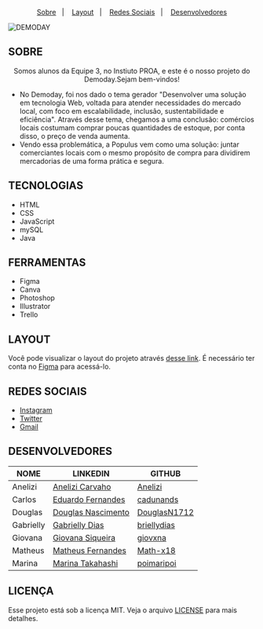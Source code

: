 <p align="center">
  <a href="#SOBRE">Sobre</a>&nbsp;&nbsp;&nbsp;|&nbsp;&nbsp;&nbsp;
  <a href="#LAYOUT">Layout</a>&nbsp;&nbsp;&nbsp;|&nbsp;&nbsp;&nbsp;
  <a href="#REDES-SOCIAIS">Redes Sociais</a>&nbsp;&nbsp;&nbsp;|&nbsp;&nbsp;&nbsp;
  <a href="#DESENVOLVEDORES">Desenvolvedores</a>
</p>

![DEMODAY](https://user-images.githubusercontent.com/95506525/144679189-73aa999f-c2b4-48ec-b892-a79a92532a31.png)

## SOBRE
<center>
Somos alunos da Equipe 3, no Instiuto PROA, e este é o nosso projeto do Demoday.Sejam bem-vindos! 
</center>


- No Demoday, foi nos dado o tema gerador "Desenvolver uma solução em tecnologia Web, voltada para atender necessidades do mercado local, com foco em escalabilidade, inclusão, sustentabilidade e eficiência". Através desse tema, chegamos a uma conclusão: comércios locais costumam comprar poucas quantidades de estoque, por conta disso, o preço de venda aumenta. 
- Vendo essa problemática, a Populus vem como uma solução: juntar comerciantes locais com o mesmo propósito de compra para dividirem mercadorias de uma forma prática e segura.

## TECNOLOGIAS 

- HTML
- CSS
- JavaScript
- mySQL
- Java

## FERRAMENTAS

- Figma
- Canva
- Photoshop 
- Illustrator 
- Trello 

## LAYOUT

Você pode visualizar o layout do projeto através [desse link](). É necessário ter conta no [Figma](https://figma.com) para acessá-lo.

## REDES SOCIAIS

- [Instagram](www.instagram.com/populusnine)
- [Twitter](www.twitter.com/populusnine)
- [Gmail](mailto:popninedemoday@gmail.com)

## DESENVOLVEDORES 

| NOME | LINKEDIN | GITHUB |
|--- |--- |--- |
| Anelizi | [Anelizi Carvaho](https://www.linkedin.com/in/anelizi-carvalho-silva-204b741a4/) | [Anelizi](https://github.com/Anelizi)|
| Carlos | [Eduardo Fernandes](https://www.linkedin.com/in/eduardo-fernandes-1001/) | [cadunands](https://github.com/cadunands) |
| Douglas | [Douglas Nascimento](https://www.linkedin.com/in/douglas--nascimento/) | [DouglasN1712](https://github.com/DouglasN1712) |
| Gabrielly | [Gabrielly Dias](https://www.linkedin.com/in/gabriellyvitoriadias/) | [briellydias](https://github.com/briellydias) |
| Giovana | [Giovana Siqueira](https://www.linkedin.com/in/giovana--siqueira/) | [giovxna](https://github.com/giovxna) |
| Matheus | [Matheus Fernandes](https://www.linkedin.com/in/matheus-fernandes--/) | [Math-x18](https://github.com/Math-x18) |
| Marina  | [Marina Takahashi](https://www.linkedin.com/in/marina-takahashi/) | [poimaripoi](https://github.com/poimaripoi) |

## LICENÇA

Esse projeto está sob a licença MIT. Veja o arquivo [LICENSE](.github/LICENSE.md) para mais detalhes.
